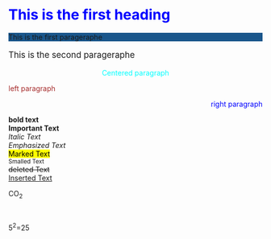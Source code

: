 <!DOCTYPE html>
<html lang="en">
<head>
    <meta charset="UTF-8">
    <meta name="viewport" content="width=device-width, initial-scale=1.0">
    <title>ShayanSjStyle</title>
</head>
<body>
  <h1 style="color: blue;">This is the first heading</h1>
   <p style="background-color: rgb(25, 86, 139);">This is the first parageraphe</p>
   <p style="font-size:larger">This is the second parageraphe</p>
   <p style="text-align:center; color: aqua;">Centered paragraph</p>
   <p style="text-align:left; color: brown;">left paragraph</p>
   <p style="text-align:right; color:blue">right paragraph</p>
   <b>bold text</b>
   <br>
   <strong>Important Text</strong>
   <br>
   <i>Italic Text</i>
   <br>
   <em>Emphasized Text</em>
   <br>
   <mark>Marked Text</mark>
   <br>
   <small>Smalled Text</small>
   <br>
   <del>deleted Text</del>
   <br>
   <ins>Inserted Text</ins>
   <br>
   <p>CO<sub>2</sub></p>
   <br>
   <p>5<sup>2</sup>=25</p>
   
</body>
</html>
